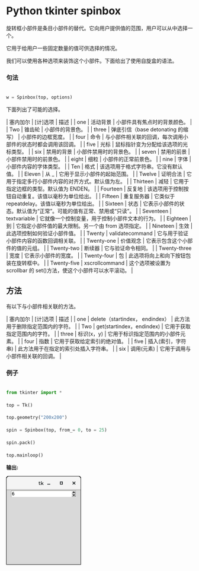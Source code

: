 # Python tkinter spinbox



旋转框小部件是条目小部件的替代。它向用户提供值的范围，用户可以从中选择一个。

它用于给用户一些固定数量的值可供选择的情况。

我们可以使用各种选项来装饰这个小部件。下面给出了使用自旋盒的语法。

### 句法

```py

w = Spinbox(top, options) 

```

下面列出了可能的选择。

| 塞内加尔 | [计]选项 | 描述 |
| one | 活动背景 | 小部件具有焦点时的背景颜色。 |
| Two | 锥齿轮 | 小部件的背景色。 |
| three | 弹底引信（base detonating 的缩写） | 小部件的边框宽度。 |
| four | 命令 | 与小部件相关联的回调，每次调用小部件的状态时都会调用该回调。 |
| five | 光标 | 鼠标指针变为分配给该选项的光标类型。 |
| six | 禁用的背景 | 小部件禁用时的背景色。 |
| seven | 禁用的前景 | 小部件禁用时的前景色。 |
| eight | 细粒 | 小部件的正常前景色。 |
| nine | 字体 | 小部件内容的字体类型。 |
| Ten | 格式 | 该选项用于格式字符串。它没有默认值。 |
| Eleven | 从 _ | 它用于显示小部件的起始范围。 |
| Twelve | 证明合法 | 它用于指定多行小部件内容的对齐方式。默认值为左。 |
| Thirteen | 减轻 | 它用于指定边框的类型。默认值为 ENDEN。 |
| Fourteen | 反复地 | 该选项用于控制按钮自动重复。该值以毫秒为单位给出。 |
| Fifteen | 重复服务器 | 它类似于 repeatdelay。该值以毫秒为单位给出。 |
| Sixteen | 状态 | 它表示小部件的状态。默认值为“正常”。可能的值有正常、禁用或“只读”。 |
| Seventeen | textvariable | 它就像一个控制变量，用于控制小部件文本的行为。 |
| Eighteen | 到 | 它指定小部件值的最大限制。另一个由 from 选项指定。 |
| Nineteen | 生效 | 此选项控制如何验证小部件值。 |
| Twenty | validatecommand | 它与用于验证小部件内容的函数回调相关联。 |
| Twenty-one | 价值观念 | 它表示包含这个小部件的值的元组。 |
| Twenty-two | 断续器 | 它与验证命令相同。 |
| Twenty-three | 宽度 | 它表示小部件的宽度。 |
| Twenty-four | 包 | 此选项将向上和向下按钮包装在旋转框中。 |
| Twenty-five | xscrollcommand | 这个选项被设置为 scrollbar 的 set()方法，使这个小部件可以水平滚动。 |

## 方法

有以下与小部件相关联的方法。

| 塞内加尔 | [计]选项 | 描述 |
| one | delete（startindex， endindex） | 此方法用于删除指定范围内的字符。 |
| Two | get(startindex，endindex) | 它用于获取指定范围内的字符。 |
| three | 标识(x，y) | 它用于标识指定范围内的小部件元素。 |
| four | 指数 | 它用于获取给定索引的绝对值。 |
| five | 插入(索引，字符串) | 此方法用于在指定的索引处插入字符串。 |
| six | 调用(元素) | 它用于调用与小部件相关联的回调。 |

### 例子

```py

from tkinter import *

top = Tk()

top.geometry("200x200")

spin = Spinbox(top, from_= 0, to = 25)

spin.pack()

top.mainloop()

```

**输出:**

![Python Tkinter Spinbox](img/aca936dd212daf57eab2a7bfcdadca69.png)